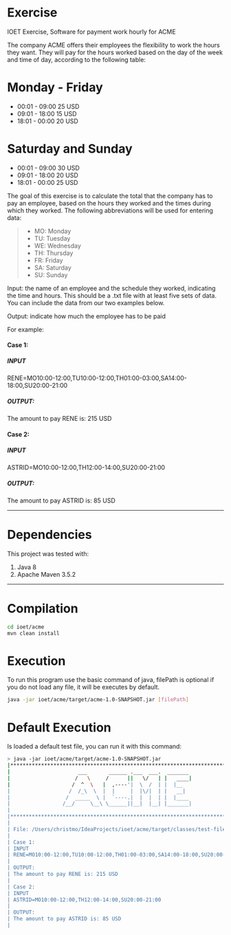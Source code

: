 # Exercise
IOET Exercise, Software for payment work hourly for ACME

The company ACME offers their employees the flexibility to work the hours they want. They will pay for the hours worked based on the day of the week and time of day, according to the following table:

# Monday - Friday
- 00:01 - 09:00 25 USD
- 09:01 - 18:00 15 USD
- 18:01 - 00:00 20 USD

# Saturday and Sunday
- 00:01 - 09:00 30 USD
- 09:01 - 18:00 20 USD
- 18:01 - 00:00 25 USD

The goal of this exercise is to calculate the total that the company has to pay an employee, based on the hours they worked and the times during which they worked. The following abbreviations will be used for entering data:

> - MO: Monday
> - TU: Tuesday
> - WE: Wednesday
> - TH: Thursday
> - FR: Friday
> - SA: Saturday
> - SU: Sunday

Input: the name of an employee and the schedule they worked, indicating the time and hours. This should be a .txt file with at least five sets of data. You can include the data from our two examples below.

Output: indicate how much the employee has to be paid

For example:

#### Case 1:
##### INPUT
RENE=MO10:00-12:00,TU10:00-12:00,TH01:00-03:00,SA14:00-18:00,SU20:00-21:00
##### OUTPUT:
The amount to pay RENE is: 215 USD

#### Case 2:
##### INPUT
ASTRID=MO10:00-12:00,TH12:00-14:00,SU20:00-21:00
##### OUTPUT:
The amount to pay ASTRID is: 85 USD

---
# Dependencies
This project was tested with:
1. Java 8
2. Apache Maven 3.5.2

---
# Compilation
```bash
cd ioet/acme
mvn clean install
```

# Execution

To run this program use the basic command of java, filePath is optional if you do not load any file, it will be executes
by default. 
```bash
java -jar ioet/acme/target/acme-1.0-SNAPSHOT.jar [filePath]
```

# Default Execution
Is loaded a default test file, you can run it with this command:
```bash
> java -jar ioet/acme/target/acme-1.0-SNAPSHOT.jar
|***********************************************************************************|
|                      ___       ______ .___  ___.  _______                         |
|                     /   \     /      ||   \/   | |   ____|                        |
|                    /  ^  \   |  ,----'|  \  /  | |  |__                           |
|                   /  /_\  \  |  |     |  |\/|  | |   __|                          |
|                  /  _____  \ |  `----.|  |  |  | |  |____                         |
|                 /__/     \__\ \______||__|  |__| |_______|                        |
|                                                                                   |
|***********************************************************************************|
|
| File: /Users/christmo/IdeaProjects/ioet/acme/target/classes/test-file.txt
|
| Case 1:
| INPUT
| RENE=MO10:00-12:00,TU10:00-12:00,TH01:00-03:00,SA14:00-18:00,SU20:00-21:00
|
| OUTPUT:
| The amount to pay RENE is: 215 USD
|
| Case 2:
| INPUT
| ASTRID=MO10:00-12:00,TH12:00-14:00,SU20:00-21:00
|
| OUTPUT:
| The amount to pay ASTRID is: 85 USD
|
```
